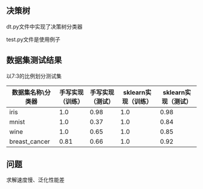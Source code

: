 ## 决策树

dt.py文件中实现了决策树分类器

test.py文件是使用例子



## 数据集测试结果

以7:3的比例划分测试集

| 数据集名称\分类器 | 手写实现（训练） | 手写实现（测试） | sklearn实现（训练） | sklearn实现（测试） |
| ----------------- | ---------------- | ---------------- | ------------------- | ------------------- |
| iris              | 1.0              | 0.98             | 1.0                 | 0.98                |
| mnist             | 1.0              | 0.37             | 1.0                 | 0.84                |
| wine              | 1.0              | 0.65             | 1.0                 | 0.85                |
| breast_cancer     | 0.81             | 0.66             | 1.0                 | 0.92                |



## 问题

求解速度慢、泛化性能差